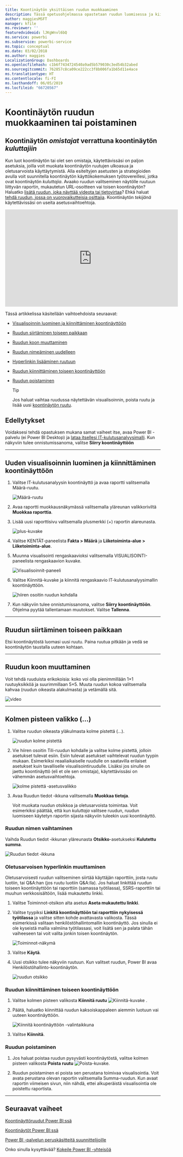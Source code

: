 ```yaml
---
title: Koontinäytön yksittäisen ruudun muokkaaminen
description: Tässä opetusohjelmassa opastetaan ruudun luomisessa ja kiinnittämisessä koontinäyttöön sekä koontinäytön ruudun muokkaamisessa – ruudun siirtämisessä, koon muuttamisessa, nimen vaihtamisessa, kiinnittämisessä, poistamisessa ja hyperlinkin lisäämisessä.
author: maggiesMSFT
manager: kfile
ms.reviewer: ''
featuredvideoid: lJKgWnvl6bQ
ms.service: powerbi
ms.subservice: powerbi-service
ms.topic: conceptual
ms.date: 03/02/2018
ms.author: maggies
LocalizationGroup: Dashboards
ms.openlocfilehash: c1b6f7434724540a9ad5b579030c3ed54b32abed
ms.sourcegitcommit: 762857c8ca09ce222cc3f8b006fa1b65d11e4ace
ms.translationtype: HT
ms.contentlocale: fi-FI
ms.lasthandoff: 06/05/2019
ms.locfileid: "66720567"
---
```

# <a name="edit-or-remove-a-dashboard-tile"></a>Koontinäytön ruudun muokkaaminen tai poistaminen

## <a name="dashboard-owners-versus-dashboard-consumers"></a>Koontinäytön *omistajat* verrattuna koontinäytön *kuluttajiin*
Kun luot koontinäytön tai olet sen omistaja, käytettävissäsi on paljon asetuksia, joilla voit muokata koontinäytön ruutujen ulkoasua ja oletusarvoista käyttäytymistä. Alla esiteltyjen asetusten ja strategioiden avulla voit suunnitella koontinäytön käyttökokemuksen työtovereillesi, jotka ovat koontinäytön *kuluttajia*.  Avaako ruudun valitseminen näytölle ruutuun liittyvän raportin, mukautetun URL-osoitteen vai toisen koontinäytön? Haluatko [lisätä ruudun, joka näyttää videota tai tietovirtaa](service-dashboard-add-widget.md)? Ehkä haluat [tehdä ruudun, jossa on vuorovaikutteisia osittajia](service-dashboard-pin-live-tile-from-report.md). Koontinäytön *tekijänä* käytettävissäsi on useita asetusvaihtoehtoja. 

<iframe width="560" height="315" src="https://www.youtube.com/embed/lJKgWnvl6bQ" frameborder="0" allowfullscreen></iframe>

Tässä artikkelissa käsitellään vaihtoehdoista seuraavat:

* [Visualisoinnin luominen ja kiinnittäminen koontinäyttöön](#create)
* [Ruudun siirtäminen toiseen paikkaan](#move)
* [Ruudun koon muuttaminen](#resize)
* [Ruudun nimeäminen uudelleen](#rename)
* [Hyperlinkin lisääminen ruutuun](#hyperlink)
* [Ruudun kiinnittäminen toiseen koontinäyttöön](#different)
* [Ruudun poistaminen](#delete)
  
  > [!TIP]
  > Jos haluat vaihtaa ruudussa näytettävän visualisoinnin, poista ruutu ja lisää uusi [koontinäytön ruutu](consumer/end-user-tiles.md).

  
## <a name="prerequisites"></a>Edellytykset
Voidaksesi tehdä opastuksen mukana samat vaiheet itse, avaa Power BI -palvelu (ei Power BI Desktop) ja [lataa itsellesi IT-kulutusanalyysimalli](sample-it-spend.md). Kun näkyviin tulee onnistumissanoma, valitse **Siirry koontinäyttöön**

- - -
<a name="create"></a>

## <a name="create-a-new-visualization-and-pin-it-to-the-dashboard"></a>Uuden visualisoinnin luominen ja kiinnittäminen koontinäyttöön
1. Valitse IT-kulutusanalyysin koontinäyttö ja avaa raportti valitsemalla Määrä-ruutu.

    ![Määrä-ruutu](media/service-dashboard-edit-tile/power-bi-amount-tile.png)

2. Avaa raportti muokkausnäkymässä valitsemalla yläreunan valikkoriviltä **Muokkaa raporttia**.

3. Lisää uusi raporttisivu valitsemalla plusmerkki (+) raportin alareunasta.

    ![plus-kuvake](media/service-dashboard-edit-tile/power-bi-add-page.png)

4. Valitse KENTÄT-paneelista **Fakta > Määrä** ja **Liiketoiminta-alue > Liiketoiminta-alue**.
 
5. Muunna visualisointi rengaskaavioksi valitsemalla VISUALISOINTI-paneelista rengaskaavion kuvake.

    ![Visualisoinnit-paneeli](media/service-dashboard-edit-tile/power-bi-donut-chart.png)

5. Valitse Kiinnitä-kuvake ja kiinnitä rengaskaavio IT-kulutusanalyysimallin koontinäyttöön.

   ![hiiren osoitin ruudun kohdalla](media/service-dashboard-edit-tile/power-bi-pin.png)

6. Kun näkyviin tulee onnistumissanoma, valitse **Siirry koontinäyttöön**. Ohjelma pyytää tallentamaan muutokset. Valitse **Tallenna**.

- - -
<a name="move"></a>

## <a name="move-the-tile"></a>Ruudun siirtäminen toiseen paikkaan
Etsi koontinäytöstä luomasi uusi ruutu. Paina ruutua pitkään ja vedä se koontinäytön taustalla uuteen kohtaan.

- - -
<a name="resize"></a>

## <a name="resize-the-tile"></a>Ruudun koon muuttaminen
Voit tehdä ruuduista erikokoisia: koko voi olla pienimmillään 1×1 ruutuyksikköä ja suurimmillaan 5×5. Muuta ruudun kokoa valitsemalla kahvaa (ruudun oikeasta alakulmasta) ja vetämällä sitä.

![video](media/service-dashboard-edit-tile/pbigif_resizetile4.gif)

- - -
## <a name="the-ellipses--menu"></a>Kolmen pisteen valikko (...)

1. Valitse ruudun oikeasta yläkulmasta kolme pistettä (...). 
   
   ![ruudun kolme pistettä](media/service-dashboard-edit-tile/power-bi-tile.png)

2. Vie hiiren osoitin Tili-ruudun kohdalle ja valitse kolme pistettä, jolloin asetukset tulevat esiin. Esiin tulevat asetukset vaihtelevat ruudun tyypin mukaan.  Esimerkiksi reaaliaikaiselle ruudulle on saatavilla erilaiset asetukset kuin tavalliselle visualisointiruudulle. Lisäksi jos sinulle on jaettu koontinäyttö (eli et ole sen omistaja), käytettävissäsi on vähemmän asetusvaihtoehtoja.

   ![kolme pistettä ‑asetusvalikko](media/service-dashboard-edit-tile/power-bi-tile-menu-new.png)

3. Avaa Ruudun tiedot ‑ikkuna valitsemalla **Muokkaa tietoja**. 

    Voit muokata ruudun otsikkoa ja oletusarvoista toimintaa.  Voit esimerkiksi päättää, että kun *kuluttaja* valitsee ruudun, ruudun luomiseen käytetyn raportin sijasta näkyviin tuleekin uusi koontinäyttö.  
   


<a name="rename"></a>

### <a name="rename-the-tile"></a>Ruudun nimen vaihtaminen
Vaihda Ruudun tiedot ‑ikkunan yläreunasta **Otsikko**-asetukseksi **Kulutettu summa**.

![Ruudun tiedot ‑ikkuna](media/service-dashboard-edit-tile/power-bi-tile-title.png)


<a name="hyperlink"></a>

### <a name="change-the-default-hyperlink"></a>Oletusarvoisen hyperlinkin muuttaminen
Oletusarvoisesti ruudun valitseminen siirtää käyttäjän raporttiin, josta ruutu luotiin, tai Q&A:han (jos ruutu luotiin Q&A:lla). Jos haluat linkittää ruudun toiseen koontinäyttöön tai raporttiin (samassa työtilassa), SSRS-raporttiin tai muuhun verkkosisältöön, lisää mukautettu linkki.

1. Valitse Toiminnot-otsikon alta asetus **Aseta mukautettu linkki**.

2. Valitse tyypiksi **Linkitä koontinäyttöön tai raporttiin nykyisessä työtilassa** ja valitse sitten kohde avattavasta valikosta.  Tässä esimerkissä valitaan henkilöstöhallintomallin koontinäyttö. Jos sinulla ei ole kyseistä mallia valmiina työtilassasi, voit lisätä sen ja palata tähän vaiheeseen tai voit valita jonkin toisen koontinäytön. 

    ![Toiminnot-näkymä](media/service-dashboard-edit-tile/power-bi-custom-link.png)

3. Valitse **Käytä**.

4. Uusi otsikko tulee näkyviin ruutuun.  Kun valitset ruudun, Power BI avaa Henkilöstöhallinto-koontinäytön. 

    ![ruudun otsikko](media/service-dashboard-edit-tile/power-bi-title.png)

<a name="different"></a>

### <a name="pin-the-tile-to-a-different-dashboard"></a>Ruudun kiinnittäminen toiseen koontinäyttöön
1. Valitse kolmen pisteen valikosta **Kiinnitä ruutu** ![Kiinnitä-kuvake](media/service-dashboard-edit-tile/pinnooutline.png) .
2. Päätä, haluatko kiinnittää ruudun kaksoiskappaleen aiemmin luotuun vai uuteen koontinäyttöön. 
   
   ![Kiinnitä koontinäyttöön -valintaikkuna](media/service-dashboard-edit-tile/pbi_pintoanotherdash.png)
3. Valitse **Kiinnitä**.

<a name="delete"></a>

### <a name="delete-the-tile"></a>Ruudun poistaminen
1. Jos haluat poistaa ruudun pysyvästi koontinäytöstä, valitse kolmen pisteen valikosta **Poista ruutu** ![Poista-kuvake](media/service-dashboard-edit-tile/power-bi-delete-tile-icon.png). 

2. Ruudun poistaminen ei poista sen perustana toimivaa visualisointia. Voit avata perustana olevan raportin valitsemalla Summa-ruudun. Kun avaat raportin viimeisen sivun, niin nähdä, ettei alkuperäistä visualisointia ole poistettu raportista. 

- - -
## <a name="next-steps"></a>Seuraavat vaiheet
[Koontinäyttöruudut Power BI:ssä](consumer/end-user-tiles.md)

[Koontinäytöt Power BI:ssä](consumer/end-user-dashboards.md)

[Power BI -palvelun peruskäsitteitä suunnittelijoille](service-basic-concepts.md)

Onko sinulla kysyttävää? [Kokeile Power BI -yhteisöä](http://community.powerbi.com/)

